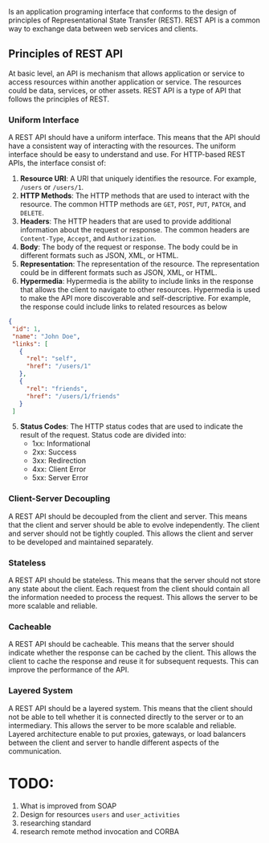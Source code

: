 Is an application programing interface that conforms to the design of principles of Representational State Transfer (REST). REST API is a common way to exchange data between web services and clients.
## Principles of REST API

At basic level, an API is mechanism that allows application or service to access resources within another application or service. The resources could be data, services, or other assets. REST API is a type of API that follows the principles of REST.
### Uniform Interface
A REST API should have a uniform interface. This means that the API should have a consistent way of interacting with the resources. The uniform interface should be easy to understand and use.
For HTTP-based REST APIs, the interface consist of:
1. **Resource URI**: A URI that uniquely identifies the resource. For example, `/users` or `/users/1`.
2. **HTTP Methods**: The HTTP methods that are used to interact with the resource. The common HTTP methods are `GET`, `POST`, `PUT`, `PATCH`, and `DELETE`.
3. **Headers**: The HTTP headers that are used to provide additional information about the request or response. The common headers are `Content-Type`, `Accept`, and `Authorization`.
4. **Body**: The body of the request or response. The body could be in different formats such as JSON, XML, or HTML.
4. **Representation**: The representation of the resource. The representation could be in different formats such as JSON, XML, or HTML.
5. **Hypermedia**: Hypermedia is the ability to include links in the response that allows the client to navigate to other resources. Hypermedia is used to make the API more discoverable and self-descriptive. For example, the response could include links to related resources as below
 ```json
{
  "id": 1,
  "name": "John Doe",
  "links": [
    {
      "rel": "self",
      "href": "/users/1"
    },
    {
      "rel": "friends",
      "href": "/users/1/friends"
    }
  ]
```
5. **Status Codes**: The HTTP status codes that are used to indicate the result of the request. Status code are divided into:
	  - 1xx: Informational
	  - 2xx: Success
	  - 3xx: Redirection
	  - 4xx: Client Error
	  - 5xx: Server Error
### Client-Server Decoupling
A REST API should be decoupled from the client and server. This means that the client and server should be able to evolve independently. The client and server should not be tightly coupled. This allows the client and server to be developed and maintained separately.
### Stateless
A REST API should be stateless. This means that the server should not store any state about the client. Each request from the client should contain all the information needed to process the request. This allows the server to be more scalable and reliable.
### Cacheable
A REST API should be cacheable. This means that the server should indicate whether the response can be cached by the client. This allows the client to cache the response and reuse it for subsequent requests. This can improve the performance of the API.
### Layered System
A REST API should be a layered system. This means that the client should not be able to tell whether it is connected directly to the server or to an intermediary. This allows the server to be more scalable and reliable.
Layered architecture enable to put proxies, gateways, or load balancers between the client and server to handle different aspects of the communication.


# TODO:
1. What is improved from SOAP
2. Design for resources `users` and `user_activities` 
3. researching standard
4. research remote method invocation and CORBA